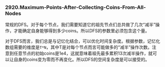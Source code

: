 ### 2920.Maximum-Points-After-Collecting-Coins-From-All-Nodes

常规的DFS。对于每个节点，我们需要知道它的祖先节点们总共做了几次“减半”操作，才能确定自身能够得到多少coins。所以DFS的参数里必须包含这个量。

对于DFS而言，我们总是与记忆化结合，可以优化时间复杂度。根据参数，记忆化数组需要的维度是`T*N`，其中T是对每个节点而言可能做多的“减半”操作次数。注意到任意节点的初始coins是1e4，这就意味着祖先最多累积13次减半操作，就可以让自身的coins变为零而不再变化。所以DFS的空间复杂度是可以接受的。
